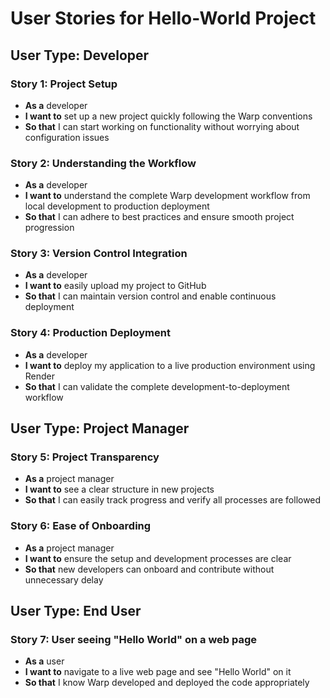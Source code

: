 # User Stories for Hello-World Project

## User Type: Developer

### Story 1: Project Setup
- **As a** developer
- **I want to** set up a new project quickly following the Warp conventions
- **So that** I can start working on functionality without worrying about configuration issues

### Story 2: Understanding the Workflow
- **As a** developer
- **I want to** understand the complete Warp development workflow from local development to production deployment
- **So that** I can adhere to best practices and ensure smooth project progression

### Story 3: Version Control Integration
- **As a** developer
- **I want to** easily upload my project to GitHub
- **So that** I can maintain version control and enable continuous deployment

### Story 4: Production Deployment
- **As a** developer
- **I want to** deploy my application to a live production environment using Render
- **So that** I can validate the complete development-to-deployment workflow

## User Type: Project Manager

### Story 5: Project Transparency
- **As a** project manager
- **I want to** see a clear structure in new projects
- **So that** I can easily track progress and verify all processes are followed

### Story 6: Ease of Onboarding
- **As a** project manager
- **I want to** ensure the setup and development processes are clear
- **So that** new developers can onboard and contribute without unnecessary delay

## User Type: End User

### Story 7: User seeing "Hello World" on a web page
- **As a** user
- **I want to** navigate to a live web page and see "Hello World" on it
- **So that** I know Warp developed and deployed the code appropriately
